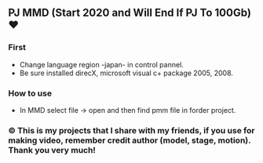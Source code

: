 ## PJ MMD (Start 2020 and Will End If PJ To 100Gb) :heart:
### First
- Change language region -japan- in control pannel.
- Be sure installed direcX, microsoft visual c+ package 2005, 2008.

### How to use
- In MMD select file -> open and then find pmm file in forder project.


### :copyright: This is my projects that I share with my friends, if you use for making video, remember credit author (model, stage, motion). Thank you very much!

